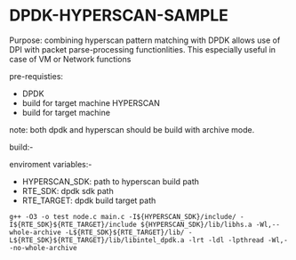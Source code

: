 # DPDK-HYPERSCAN-SAMPLE

Purpose: combining hyperscan pattern matching with DPDK allows use of DPI with packet parse-processing functionlities. This especially useful in case of VM or Network functions

pre-requisties:
 - DPDK
 - build for target machine
HYPERSCAN
 - build for target machine

note: both dpdk and hyperscan should be build with archive mode.

build:-

enviroment variables:-
 - HYPERSCAN_SDK: path to hyperscan build path
 - RTE_SDK: dpdk sdk path
 - RTE_TARGET: dpdk build target path
 
```g++ -O3 -o test node.c main.c -I${HYPERSCAN_SDK}/include/ -I${RTE_SDK}${RTE_TARGET}/include ${HYPERSCAN_SDK}/lib/libhs.a -Wl,--whole-archive -L${RTE_SDK}${RTE_TARGET}/lib/ -L${RTE_SDK}${RTE_TARGET}/lib/libintel_dpdk.a -lrt -ldl -lpthread -Wl,--no-whole-archive```
